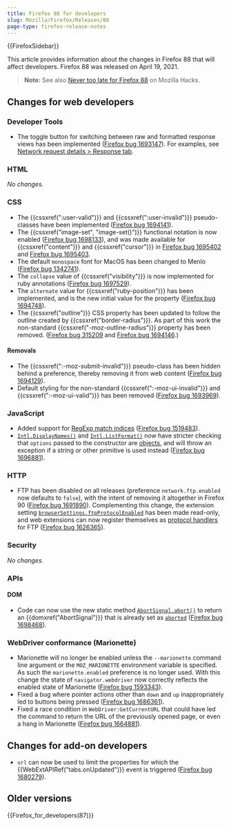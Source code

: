 ```yaml
---
title: Firefox 88 for developers
slug: Mozilla/Firefox/Releases/88
page-type: firefox-release-notes
---
```


{{FirefoxSidebar}}

This article provides information about the changes in Firefox 88 that will affect developers. Firefox 88 was released on April 19, 2021.

> **Note:** See also [Never too late for Firefox 88](https://hacks.mozilla.org/2021/04/never-too-late-for-firefox-88/) on Mozilla Hacks.

## Changes for web developers

### Developer Tools

- The toggle button for switching between raw and formatted response views has been implemented ([Firefox bug 1693147](https://bugzil.la/1693147)). For examples, see [Network request details > Response tab](https://firefox-source-docs.mozilla.org/devtools-user/network_monitor/request_details/index.html#response-tab).

### HTML

_No changes._

### CSS

- The {{cssxref(":user-valid")}} and {{cssxref(":user-invalid")}} pseudo-classes have been implemented ([Firefox bug 1694141](https://bugzil.la/1694141)).
- The {{cssxref("image-set", "image-set()")}} functional notation is now enabled ([Firefox bug 1698133](https://bugzil.la/1698133)), and was made available for {{cssxref("content")}} and {{cssxref("cursor")}} in [Firefox bug 1695402](https://bugzil.la/1695402) and [Firefox bug 1695403](https://bugzil.la/1695403).
- The default `monospace` font for MacOS has been changed to Menlo ([Firefox bug 1342741](https://bugzil.la/1342741)).
- The `collapse` value of {{cssxref("visibility")}} is now implemented for ruby annotations ([Firefox bug 1697529](https://bugzil.la/1697529)).
- The `alternate` value for {{cssxref("ruby-position")}} has been implemented, and is the new initial value for the property ([Firefox bug 1694748](https://bugzil.la/1694748)).
- The {{cssxref("outline")}} CSS property has been updated to follow the outline created by {{cssxref("border-radius")}}. As part of this work the non-standard {{cssxref("-moz-outline-radius")}} property has been removed. ([Firefox bug 315209](https://bugzil.la/315209) and [Firefox bug 1694146](https://bugzil.la/1694146).)

#### Removals

- The {{cssxref(":-moz-submit-invalid")}} pseudo-class has been hidden behind a preference, thereby removing it from web content ([Firefox bug 1694129](https://bugzil.la/1694129)).
- Default styling for the non-standard {{cssxref(":-moz-ui-invalid")}} and {{cssxref(":-moz-ui-valid")}} has been removed ([Firefox bug 1693969](https://bugzil.la/1693969)).

### JavaScript

- Added support for [RegExp match indices](/en-US/docs/Web/JavaScript/Reference/Global_Objects/RegExp/exec) ([Firefox bug 1519483](https://bugzil.la/1519483)).
- [`Intl.DisplayNames()`](/en-US/docs/Web/JavaScript/Reference/Global_Objects/Intl/DisplayNames/DisplayNames) and [`Intl.ListFormat()`](/en-US/docs/Web/JavaScript/Reference/Global_Objects/Intl/ListFormat/ListFormat) now have stricter checking that `options` passed to the constructor are [objects](/en-US/docs/Learn/JavaScript/Objects), and will throw an exception if a string or other primitive is used instead ([Firefox bug 1696881](https://bugzil.la/1696881)).

### HTTP

- FTP has been disabled on all releases (preference `network.ftp.enabled` now defaults to `false`), with the intent of removing it altogether in Firefox 90 ([Firefox bug 1691890](https://bugzil.la/1691890)). Complementing this change, the extension setting [`browserSettings.ftpProtocolEnabled`](/en-US/docs/Mozilla/Add-ons/WebExtensions/API/browserSettings/ftpProtocolEnabled) has been made read-only, and web extensions can now register themselves as [protocol handlers](/en-US/docs/Mozilla/Add-ons/WebExtensions/manifest.json/protocol_handlers) for FTP ([Firefox bug 1626365](https://bugzil.la/1626365)).

### Security

_No changes._

### APIs

#### DOM

- Code can now use the new static method [`AbortSignal.abort()`](/en-US/docs/Web/API/AbortSignal/abort) to return an {{domxref("AbortSignal")}} that is already set as [`aborted`](/en-US/docs/Web/API/AbortSignal/aborted) ([Firefox bug 1698468](https://bugzil.la/1698468)).

### WebDriver conformance (Marionette)

- Marionette will no longer be enabled unless the `--marionette` command line argument or the `MOZ_MARIONETTE` environment variable is specified. As such the `marionette.enabled` preference is no longer used. With this change the state of `navigator.webdriver` now correctly reflects the enabled state of Marionette ([Firefox bug 1593343](https://bugzil.la/1593343)).
- Fixed a bug where pointer actions other than `down` and `up` inappropriately led to buttons being pressed ([Firefox bug 1686361](https://bugzil.la/1686361)).
- Fixed a race condition in `WebDriver:GetCurrentURL` that could have led the command to return the URL of the previously opened page, or even a hang in Marionette ([Firefox bug 1664881](https://bugzil.la/1664881)).

## Changes for add-on developers

- `url` can now be used to limit the properties for which the {{WebExtAPIRef("tabs.onUpdated")}} event is triggered ([Firefox bug 1680279](https://bugzil.la/1680279)).

## Older versions

{{Firefox_for_developers(87)}}

